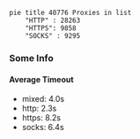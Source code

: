 
```mermaid
pie title 40776 Proxies in list
    "HTTP" : 28263
    "HTTPS": 9858
    "SOCKS" : 9295
```

### Some Info
#### Average Timeout

- mixed: 4.0s
- http: 2.3s
- https: 8.2s
- socks: 6.4s